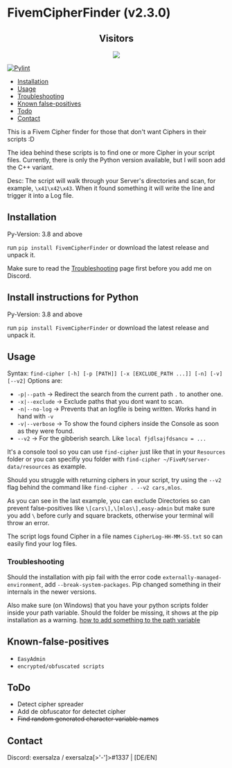 # FivemCipherFinder (v2.3.0)

<div align="center">
  <h2> Visitors </h2>
<img src="https://profile-counter.glitch.me/FivemCipherFinder/count.svg" />
</div>

[![Pylint](https://github.com/exersalza/FivemCipherFinder/actions/workflows/pylint.yml/badge.svg)](https://github.com/exersalza/FivemCipherFinder/actions/workflows/pylint.yml)

- [Installation](#installation)
- [Usage](#Usage)
- [Troubleshooting](#Troubleshooting)
- [Known false-positives](#known-false-positives)
- [Todo](#todo)
- [Contact](#Contact)

This is a Fivem Cipher finder for those that don't want Ciphers in their scripts :D

The idea behind these scripts is to find one or more Cipher in your script files. 
Currently, there is only the Python version available, but I will soon add the C++ variant.

Desc:
The script will walk through your Server's directories and scan, for example, `\x41\x42\x43`. When it found something it will write the line and trigger it into a Log file.

## Installation
Py-Version: 3.8 and above

run `pip install FivemCipherFinder` or download the latest release and unpack it.

Make sure to read the [Troubleshooting](#Troubleshooting) page first before you add me on Discord.

## Install instructions for Python
Py-Version: 3.8 and above

run `pip install FivemCipherFinder` or download the latest release and unpack it.

## Usage

Syntax: `find-cipher [-h] [-p [PATH]] [-x [EXCLUDE_PATH ...]] [-n] [-v] [--v2]`
Options are:
- `-p|--path` -> Redirect the search from the current path `.` to another one.
- `-x|--exclude` -> Exclude paths that you dont want to scan. 
- `-n|--no-log` -> Prevents that an logfile is being written. Works hand in hand with `-v`
- `-v|--verbose` -> To show the found ciphers inside the Console as soon as they were found.
- `--v2` -> For the gibberish search. Like `local fjdlsajfdsancu = ...`

It's a console tool so you can use `find-cipher` just like that in your `Resources` folder or you can specifiy you folder with `find-cipher ~/FiveM/server-data/resources` as example.

Should you struggle with returning ciphers in your script, try using the
`--v2` flag behind the command like `find-cipher . --v2 cars,mlos`.

As you can see in the last example, you can exclude Directories so can prevent false-positives like `\[cars\],\[mlos\],easy-admin` but make sure you add `\` before curly and square brackets, otherwise your terminal will throw an error.

The script logs found Cipher in a file names `CipherLog-HH-MM-SS.txt` so can easily find your log files.

### Troubleshooting

Should the installation with pip fail with the error code `externally-managed-environment`, add `--break-system-packages`. Pip changed something in their internals in the newer versions.

Also make sure (on Windows) that you have your python scripts folder inside your path variable. Should the folder be missing, it shows at the pip installation as a warning. [how to add something to the path variable](https://www.architectryan.com/2018/03/17/add-to-the-path-on-windows-10/)


## Known-false-positives

- `EasyAdmin`
- `encrypted/obfuscated scripts`


## ToDo
- Detect cipher spreader
- Add de obfuscator for detectet cipher
- ~~Find random generated character variable names~~

## Contact
Discord: exersalza / exersalza[>'-']>#1337 | [DE/EN]
